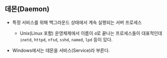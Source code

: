 ## 데몬(Daemon)

- 특정 서비스를 위해 백그라운드 상태에서 계속 실행되는 서버 프로세스
  - Unix(Linux 포함) 운영체제에서 이름이 `d`로 끝나는 프로세스들이 대표적인데 `inetd`, `httpd`, `nfsd`, `sshd`, `named`, `lpd` 등이 있다.

- Windows에서는 데몬을 서비스(Service)라 부른다.